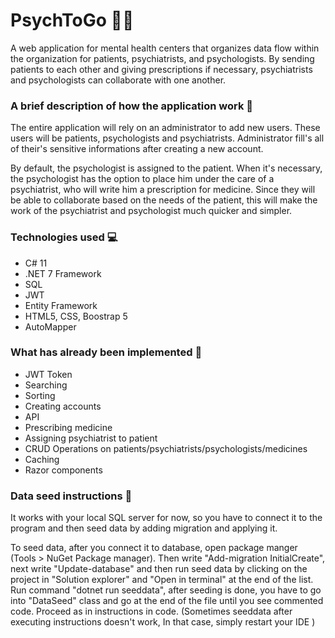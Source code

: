 # PsychToGo 👨‍⚕️
A web application for mental health centers that organizes data flow within the organization for patients, psychiatrists, and psychologists. By sending patients to each other and giving prescriptions if necessary, psychiatrists and psychologists can collaborate with one another. 

### A brief description of how the application work 📑

The entire application will rely on an administrator to add new users. These users will be patients, psychologists and psychiatrists. Administrator fill's all of their's sensitive informations after creating a new account.

By default, the psychologist is assigned to the patient. When it's necessary, the psychologist has the option to place him under the care of a psychiatrist, who will write him a prescription for medicine. Since they will be able to collaborate based on the needs of the patient, this will make the work of the psychiatrist and psychologist much quicker and simpler.

### Technologies used 💻
+ C# 11
+ .NET 7 Framework
+ SQL 
+ JWT 
+ Entity Framework
+ HTML5, CSS, Boostrap 5
+ AutoMapper

### What has already been implemented 🔽
+ JWT Token
+ Searching 
+ Sorting
+ Creating accounts
+ API
+ Prescribing medicine
+ Assigning psychiatrist to patient
+ CRUD Operations on patients/psychiatrists/psychologists/medicines
+ Caching
+ Razor components

### Data seed instructions 🌱
It works with your local SQL server for now, so you have to connect it to the program and then seed data by adding migration and applying it.

To seed data, after you connect it to database, open package manger (Tools > NuGet Package manager). Then write "Add-migration InitialCreate", next write "Update-database" and then run seed data by clicking on the project in "Solution explorer" and "Open in terminal" at the end of the list.
Run command "dotnet run seeddata", after seeding is done, you have to go into "DataSeed" class and go at the end of the file until you see commented code. Proceed as in instructions in code.
(Sometimes seeddata after executing instructions doesn't work, In that case, simply restart your IDE )
